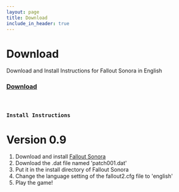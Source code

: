 ```yaml
---
layout: page
title: Download
include_in_header: true
---
```


# Download
Download and Install Instructions for Fallout Sonora in English

### [Download](https://github.com/cambragol/Fallout-Sonora/releases/download/v0.9/patch001.dat)

<br>

### `Install Instructions`
# **Version 0.9**

1. Download and install [Fallout Sonora](https://cloud.mail.ru/public/jsg1/HSrkfMyPB)
2. Download the .dat file named 'patch001.dat'
3. Put it in the install directory of Fallout Sonora
3. Change the language setting of the fallout2.cfg file to 'english'
4. Play the game!

<br>
